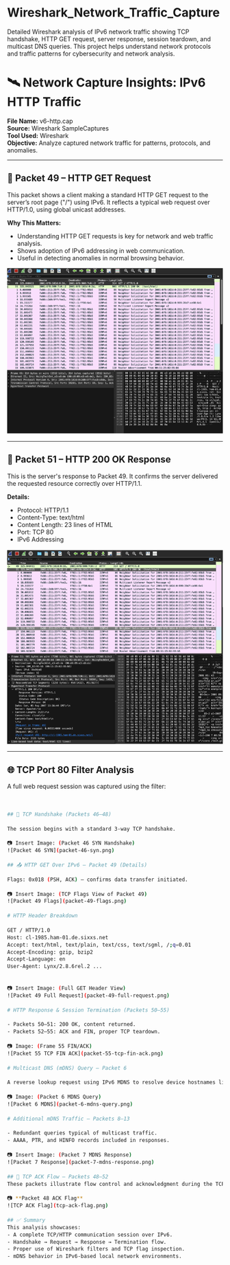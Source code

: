 # Wireshark_Network_Traffic_Capture
Detailed Wireshark analysis of IPv6 network traffic showing TCP handshake, HTTP GET request, server response, session teardown, and multicast DNS queries. This project helps understand network protocols and traffic patterns for cybersecurity and network analysis.

# 🛰️ Network Capture Insights: IPv6 HTTP Traffic

**File Name:** v6-http.cap  
**Source:** Wireshark SampleCaptures  
**Tool Used:** Wireshark  
**Objective:** Analyze captured network traffic for patterns, protocols, and anomalies.

---

## 🔎 Packet 49 – HTTP GET Request
This packet shows a client making a standard HTTP GET request to the server’s root page ("/") using IPv6. It reflects a typical web request over HTTP/1.0, using global unicast addresses.

**Why This Matters:**  
- Understanding HTTP GET requests is key for network and web traffic analysis.  
- Shows adoption of IPv6 addressing in web communication.  
- Useful in detecting anomalies in normal browsing behavior.  

![Packet 49 HTTP GET](packet-49-http-get.png)

---

## 🧾 Packet 51 – HTTP 200 OK Response
This is the server's response to Packet 49. It confirms the server delivered the requested resource correctly over HTTP/1.1.

**Details:**  
- Protocol: HTTP/1.1  
- Content-Type: text/html  
- Content Length: 23 lines of HTML  
- Port: TCP 80  
- IPv6 Addressing  

![Packet 51 HTTP 200 OK](packet-51-http-200-ok.png)

---

## 🌐 TCP Port 80 Filter Analysis  
A full web request session was captured using the filter:  
```bash tcp.port == 80


## 📍 TCP Handshake (Packets 46–48)

The session begins with a standard 3-way TCP handshake.

📷 Insert Image: (Packet 46 SYN Handshake)  
![Packet 46 SYN](packet-46-syn.png)

## 📤 HTTP GET Over IPv6 – Packet 49 (Details)

Flags: 0x018 (PSH, ACK) – confirms data transfer initiated.

📷 Insert Image: (TCP Flags View of Packet 49)  
![Packet 49 Flags](packet-49-flags.png)

# HTTP Header Breakdown

GET / HTTP/1.0
Host: cl-1985.ham-01.de.sixxs.net
Accept: text/html, text/plain, text/css, text/sgml, /;q=0.01
Accept-Encoding: gzip, bzip2
Accept-Language: en
User-Agent: Lynx/2.8.6rel.2 ...


📷 Insert Image: (Full GET Header View)  
![Packet 49 Full Request](packet-49-full-request.png)

# HTTP Response & Session Termination (Packets 50–55)

- Packets 50–51: 200 OK, content returned.  
- Packets 52–55: ACK and FIN, proper TCP teardown.

📷 Image: (Frame 55 FIN/ACK)  
![Packet 55 TCP FIN ACK](packet-55-tcp-fin-ack.png)

# Multicast DNS (mDNS) Query – Packet 6

A reverse lookup request using IPv6 MDNS to resolve device hostnames like linux.local.

📷 Image: (Packet 6 MDNS Query)  
![Packet 6 MDNS](packet-6-mdns-query.png)

# Additional mDNS Traffic – Packets 8–13

- Redundant queries typical of multicast traffic.  
- AAAA, PTR, and HINFO records included in responses.

📷 Insert Image: (Packet 7 MDNS Response)  
![Packet 7 Response](packet-7-mdns-response.png)

## 🔁 TCP ACK Flow – Packets 48–52
These packets illustrate flow control and acknowledgment during the TCP session.

📷 **Packet 48 ACK Flag**  
![TCP ACK Flag](tcp-ack-flag.png)

## ✅ Summary
This analysis showcases:
- A complete TCP/HTTP communication session over IPv6.
- Handshake → Request → Response → Termination flow.
- Proper use of Wireshark filters and TCP flag inspection.
- mDNS behavior in IPv6-based local network environments.
